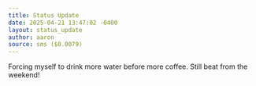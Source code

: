 ```yaml
---
title: Status Update
date: 2025-04-21 13:47:02 -0400
layout: status_update
author: aaron
source: sms ($0.0079)
---
```

Forcing myself to drink more water before more coffee. Still beat from the weekend!
